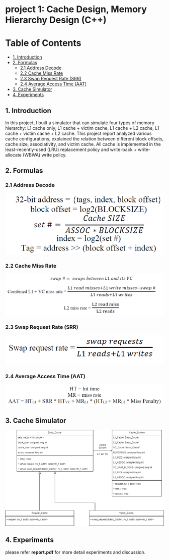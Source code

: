 # project 1: Cache Design, Memory Hierarchy Design (C++)

# Table of Contents
  * [1. Introduction](#1-introduction)
  * [2. Formulas](#2-formulas)
    + [2.1 Address Decode](#21-address-decode)
    + [2.2 Cache Miss Rate](#22-cache-miss-rate)
    + [2.3 Swap Request Rate (SRR)](#23-swap-request-rate--srr-)
    + [2.4 Average Access Time (AAT)](#24-average-access-time--aat-)
  * [3. Cache Simulator](#3-cache-simulator)
  * [4. Experiments](#4-experiments)

## 1. Introduction <a name="introduction"></a>
In this project, I built a simulator that can simulate four types of memory hierarchy: L1 cache only, L1 cache + victim cache, L1 cache + L2 cache, L1 cache + victim cache + L2 cache. This project report analyzed various cache configurations, explained the relation between different block offsets, cache size, associativity, and victim cache. All cache is implemented in the least-recently-used (LRU) replacement policy and write-back + write-allocate (WBWA) write policy.

## 2. Formulas
### 2.1 Address Decode
![address_decode](./pic/address_decode.png)
### 2.2 Cache Miss Rate
![miss_rate](./pic/miss_rate.png)
### 2.3 Swap Request Rate (SRR)
![swap_rate](./pic/swap_rate.png)
### 2.4 Average Access Time (AAT)
![aat](./pic/aat.png)

## 3. Cache Simulator
![class](./pic/class.png)

## 4. Experiments
please refer **report.pdf** for more detail experiments and discussion.